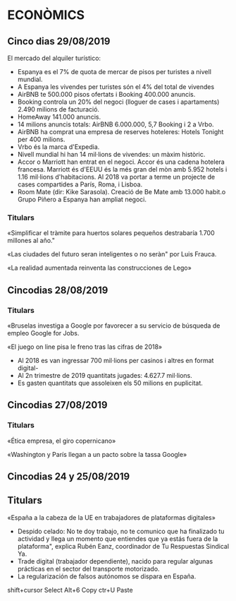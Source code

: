 # ECONÒMICS
## Cinco dias 29/08/2019
El mercado del alquiler turístico:
- Espanya es el 7% de quota de mercar de pisos per turistes a nivell mundial.
- A Espanya les vivendes per turistes són el 4% del total de vivendes
- AirBNB te 500.000 pisos ofertats i Booking 400.000 anuncis.
- Booking controla un 20% del negoci (lloguer de cases i apartaments) 2.490 milions de facturació.
- HomeAway 141.000 anuncis.
- 14 milions anuncis totals: AirBNB 6.000.000, 5,7 Booking i 2 a Vrbo.
- AirBNB ha comprat una empresa de reserves hoteleres: Hotels Tonight per 400 milions.
- Vrbo és la marca d'Expedia.
- Nivell mundial hi han 14 mil·lions de vivendes: un màxim històric.
- Accor o Marriott han entrat en el negoci. Accor és una cadena hotelera francesa. Marriott és d'EEUU és la més gran del mòn amb 5.952 hotels i 1.16 mil·lions d'habitacions. Al 2018 va portar a terme un projecte de cases compartides a París, Roma, i Lisboa.
- Room Mate (dir: Kike Sarasola). Creació de Be Mate amb 13.000 habit.o Grupo Piñero a Espanya han ampliat negoci.

### Titulars
«Simplificar el tràmite para huertos solares pequeños destrabaría 1.700 millones al año."

«Las ciudades del futuro seran inteligentes o no seràn" por Luis Frauca.

«La realidad aumentada reinventa las construcciones de Lego»

## Cincodias 28/08/2019
### Titulars
«Bruselas investiga a Google por favorecer a su servicio de búsqueda de empleo Google for Jobs.

«El juego on line pisa le freno tras las cifras de 2018»
- Al 2018 es van ingressar 700 mil·lions per casinos i altres en format digital-
- Al 2n trimestre de 2019 quantitats jugades: 4.627.7 mil·lions.
- Es gasten quantitats que assoleixen els 50 milions en puplicitat.

## Cincodias 27/08/2019
### Titulars
«Ética empresa, el giro copernicano»

«Washington y París llegan a un pacto sobre la tassa Google»

## Cincodias 24 y 25/08/2019
## Titulars
«España a la cabeza de la UE en trabajadores de plataformas digitales»
- Despido celado: No te doy trabajo, no te comunico que ha finalizado tu actividad y llega un momento que entiendes que ya estás fuera de la plataforma", explica Rubén Eanz, coordinador de Tu Respuestas Sindical Ya.
- Trade digital (trabajador dependiente), nacido para regular algunas prácticas en el sector del transporte motorizado.
- La regularización de falsos autónomos se dispara en España.

shift+cursor Select
Alt+6 Copy
ctr+U Paste
